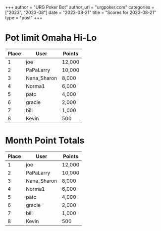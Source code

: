 +++
author = "URG Poker Bot"
author_url = "urgpoker.com"
categories = ["2023", "2023-08"]
date = "2023-08-21"
title = "Scores for 2023-08-21"
type = "post"
+++
# Pot limit Omaha Hi-Lo

| Place | User | Points |
|-------|------|--------|
| 1 | joe | 12,000 |
| 2 | PaPaLarry | 10,000 |
| 3 | Nana_Sharon | 8,000 |
| 4 | Norma1 | 6,000 |
| 5 | patc | 4,000 |
| 6 | gracie | 2,000 |
| 7 | bill | 1,000 |
| 8 | Kevin | 500 |

# Month Point Totals

| Place | User | Points |
|-------|------|--------|
| 1 | joe | 12,000 |
| 2 | PaPaLarry | 10,000 |
| 3 | Nana_Sharon | 8,000 |
| 4 | Norma1 | 6,000 |
| 5 | patc | 4,000 |
| 6 | gracie | 2,000 |
| 7 | bill | 1,000 |
| 8 | Kevin | 500 |
